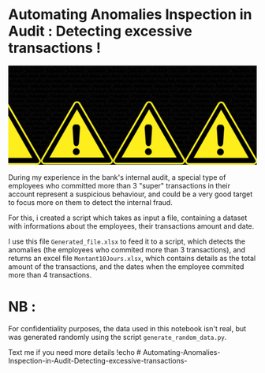 # Automating Anomalies Inspection in Audit : Detecting excessive transactions !


![Case-Based reasoning](Images/Capture.png)

During my experience in the bank's internal audit, a special type of employees who committed more than 3 "super" transactions in their account represent a suspicious behaviour, and could be a very good target to focus more on them to detect the internal fraud.

For this, i created a script which takes as input a file, containing a dataset with informations about the employees, their transactions amount and date.

I use this file ```Generated_file.xlsx``` to feed it to a script, which detects the anomalies (the employees who commited more than 3 transactions), and returns an excel file ```Montant10Jours.xlsx```, which contains details as the total amount of the transactions, and the dates when the employee commited more than 4 transactions.

# NB : 

For confidentiality purposes, the data used in this notebook isn't real, but was generated randomly using the script ```generate_random_data.py```.

Text me if you need more details !echo # Automating-Anomalies-Inspection-in-Audit-Detecting-excessive-transactions-
